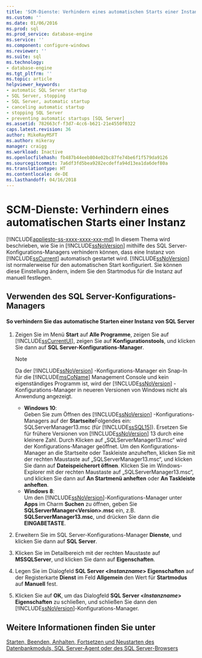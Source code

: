 ```yaml
---
title: 'SCM-Dienste: Verhindern eines automatischen Starts einer Instanz | Microsoft-Dokumentation'
ms.custom: ''
ms.date: 01/06/2016
ms.prod: sql
ms.prod_service: database-engine
ms.service: ''
ms.component: configure-windows
ms.reviewer: ''
ms.suite: sql
ms.technology:
- database-engine
ms.tgt_pltfrm: ''
ms.topic: article
helpviewer_keywords:
- automatic SQL Server startup
- SQL Server, stopping
- SQL Server, automatic startup
- canceling automatic startup
- stopping SQL Server
- preventing automatic startups [SQL Server]
ms.assetid: 782663cf-f3d7-4cc6-b621-21e4550f0322
caps.latest.revision: 36
author: MikeRayMSFT
ms.author: mikeray
manager: craigg
ms.workload: Inactive
ms.openlocfilehash: fb487b44eeb804e02bc87fe74be6f1f579da9126
ms.sourcegitcommit: 7a6df3fd5bea9282ecdeffa94d13ea1da6def80a
ms.translationtype: HT
ms.contentlocale: de-DE
ms.lasthandoff: 04/16/2018
---
```

# <a name="scm-services---prevent-automatic-startup-of-an-instance"></a>SCM-Dienste: Verhindern eines automatischen Starts einer Instanz
[!INCLUDE[appliesto-ss-xxxx-xxxx-xxx-md](../../includes/appliesto-ss-xxxx-xxxx-xxx-md.md)]
  In diesem Thema wird beschrieben, wie Sie in [!INCLUDE[ssNoVersion](../../includes/ssnoversion-md.md)] mithilfe des SQL Server-Konfigurations-Managers verhindern können, dass eine Instanz von [!INCLUDE[ssCurrent](../../includes/sscurrent-md.md)] automatisch gestartet wird. [!INCLUDE[ssNoVersion](../../includes/ssnoversion-md.md)] ist normalerweise für den automatischen Start konfiguriert. Sie können diese Einstellung ändern, indem Sie den Startmodus für die Instanz auf manuell festlegen.  
  
##  <a name="SSMSProcedure"></a> Verwenden des SQL Server-Konfigurations-Managers  
  
#### <a name="to-prevent-automatic-startup-of-an-instance-of-sql-server"></a>So verhindern Sie das automatische Starten einer Instanz von SQL Server  
  
1.  Zeigen Sie im Menü **Start** auf **Alle Programme**, zeigen Sie auf [!INCLUDE[ssCurrentUI](../../includes/sscurrentui-md.md)], zeigen Sie auf **Konfigurationstools**, und klicken Sie dann auf **SQL Server-Konfigurations-Manager**.  
  
    > [!NOTE]  
    >  Da der [!INCLUDE[ssNoVersion](../../includes/ssnoversion-md.md)] -Konfigurations-Manager ein Snap-In für die [!INCLUDE[msCoName](../../includes/msconame-md.md)] Management Console und kein eigenständiges Programm ist, wird der [!INCLUDE[ssNoVersion](../../includes/ssnoversion-md.md)] -Konfigurations-Manager in neueren Versionen von Windows nicht als Anwendung angezeigt.  
    >   
    >  -   **Windows 10**:  
    >          Geben Sie zum Öffnen des [!INCLUDE[ssNoVersion](../../includes/ssnoversion-md.md)] -Konfigurations-Managers auf der **Startseite**Folgendes ein: SQLServerManager13.msc (für [!INCLUDE[ssSQL15](../../includes/sssql15-md.md)]). Ersetzen Sie für frühere Versionen von [!INCLUDE[ssNoVersion](../../includes/ssnoversion-md.md)] 13 durch eine kleinere Zahl. Durch Klicken auf „SQLServerManager13.msc“ wird der Konfigurations-Manager geöffnet. Um den Konfigurations-Manager an die Startseite oder Taskleiste anzuheften, klicken Sie mit der rechten Maustaste auf „SQLServerManager13.msc“, und klicken Sie dann auf **Dateispeicherort öffnen**. Klicken Sie im Windows-Explorer mit der rechten Maustaste auf „SQLServerManager13.msc“, und klicken Sie dann auf **An Startmenü anheften** oder **An Taskleiste anheften**.  
    > -   **Windows 8**:  
    >          Um den [!INCLUDE[ssNoVersion](../../includes/ssnoversion-md.md)]-Konfigurations-Manager unter **Apps** im Charm **Suchen** zu öffnen, geben Sie **SQLServerManager\<Version>.msc** ein, z.B. **SQLServerManager13.msc**, und drücken Sie dann die **EINGABETASTE**.  
  
2.  Erweitern Sie im SQL Server-Konfigurations-Manager **Dienste**, und klicken Sie dann auf **SQL Server**.  
  
3.  Klicken Sie im Detailbereich mit der rechten Maustaste auf **MSSQLServer**, und klicken Sie dann auf **Eigenschaften**.  
  
4.  Legen Sie im Dialogfeld **SQL Server \<***Instanzname***> Eigenschaften** auf der Registerkarte **Dienst** im Feld **Allgemein** den Wert für **Startmodus** auf **Manuell** fest.  
  
5.  Klicken Sie auf **OK**, um das Dialogfeld **SQL Server \<***Instanzname***> Eigenschaften** zu schließen, und schließen Sie dann den [!INCLUDE[ssNoVersion](../../includes/ssnoversion-md.md)]-Konfigurations-Manager.  
  
## <a name="see-also"></a>Weitere Informationen finden Sie unter  
 [Starten, Beenden, Anhalten, Fortsetzen und Neustarten des Datenbankmoduls, SQL Server-Agent oder des SQL Server-Browsers](../../database-engine/configure-windows/start-stop-pause-resume-restart-sql-server-services.md)  
  
  
